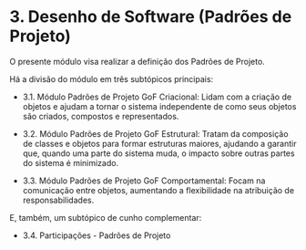 # 3. Desenho de Software (Padrões de Projeto)

O presente módulo visa realizar a definição dos Padrões de Projeto. 

Há a divisão do módulo em três subtópicos principais: 

- 3.1. Módulo Padrões de Projeto GoF Criacional: Lidam com a criação de objetos e ajudam a tornar o sistema independente de como seus objetos são criados, compostos e representados.

- 3.2. Módulo Padrões de Projeto GoF Estrutural: Tratam da composição de classes e objetos para formar estruturas maiores, ajudando a garantir que, quando uma parte do sistema muda, o impacto sobre outras partes do sistema é minimizado.

- 3.3. Módulo Padrões de Projeto GoF Comportamental: Focam na comunicação entre objetos, aumentando a flexibilidade na atribuição de responsabilidades.

E, também, um subtópico de cunho complementar: 

- 3.4. Participações - Padrões de Projeto